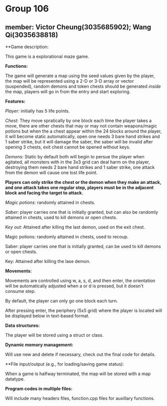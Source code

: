 # Group 106
## member: Victor Cheung(3035685902); Wang Qi(3035638818)

**Game description:

This game is a explorational maze game.

**Functions:**

The game will generate a map using the seed values given by the player, the map will be represented using a 2-D or 3-D array or vector (suspended), random demons and token chests should be generated *inside* the map, players will go in from the entry and start exploring.

**Features:**

*Player:* initially has 5 life points.

*Chest:* They move spratically by one block each time the player takes a move, there are other chests that may or may not contain weapons/magic potions but when the a chest appear within the 24 blocks around the player, it will become static automatically, open one needs 3 bare hand strikes and 1 saber strike, but it will damage the saber, the saber will be invalid after opening 3 chests, exit chest cannot be opened without keys.

*Demons:* Static by default both will begin to persue the player when agitated, all monsters with in the 3x3 grid can deal harm on the player, destroying them needs 2 bare hand strikes and 1 saber strike, one attack from the demon will cause one lost life point.

**Players can only strike the chest or the demon when they make an attack, and one attack takes one regular step, players must be in the adjacent block and facing the target to attack.**

*Magic potions:* randomly attained in chests.

*Saber:* player carries one that is initially granted, but can also be randomly attained in chests, used to kill demons or open chests.

*Key out:* Attained after killing the last demon, used on the exit chest.

Magic potions: randomly attained in chests, used to recoup.

Saber: player carries one that is initially granted, can be used to kill demons or open chests.

Key: Attained after killing the lase demon.


**Movements:**

Movements are controlled using w, a, s, d, and then enter, the orientation will be automatically adjusted when a or d is pressed, but it doesn't consume step.

By default, the player can only go one block each turn.


After pressing enter, the periphery (5x5 grid) where the player is located will be displayed below in text-based format.


**Data structures:**

The player will be stored using a struct or class.

**Dynamic memory management:**

Will use new and delete if necessary, check out the final code for details.

**File input/output (e.g., for loading/saving game status):

When a game is halfway terminated, the map will be stored with a map datatype.

**Program codes in multiple files:**

Will include many headers files, function.cpp files for auxillary functions.
